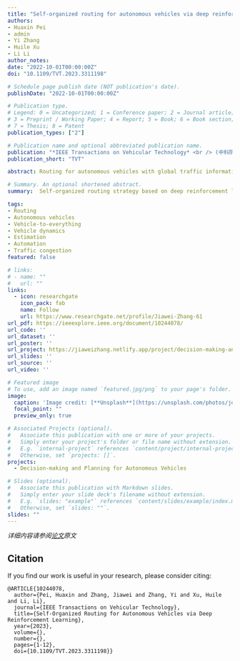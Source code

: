 ```yaml
---
title: "Self-organized routing for autonomous vehicles via deep reinforcement learning"
authors:
- Huaxin Pei
- admin
- Yi Zhang
- Huile Xu
- Li Li
author_notes:
date: "2022-10-01T00:00:00Z"
doi: "10.1109/TVT.2023.3311198"

# Schedule page publish date (NOT publication's date).
publishDate: "2022-10-01T00:00:00Z"

# Publication type.
# Legend: 0 = Uncategorized; 1 = Conference paper; 2 = Journal article;
# 3 = Preprint / Working Paper; 4 = Report; 5 = Book; 6 = Book section;
# 7 = Thesis; 8 = Patent
publication_types: ["2"]

# Publication name and optional abbreviated publication name.
publication: "*IEEE Transactions on Vehicular Technology* <br /> (中科院2区; JCR Q1区; 影响因子=6.800)"
publication_short: "TVT"

abstract: Routing for autonomous vehicles with global traffic information and sufficient direct cooperation among vehicles has been widely studied to relieve traffic congestion in recent years. However, the assembly rate of Vehicle-to-Everything (V2X) equipment in practical traffic systems is currently and could be at a low level in near future. Accordingly, autonomous vehicles can only access localized traffic information, and direct cooperation among them cannot always be guaranteed. Thus, how to optimize the routing choices in such scenarios is worthy of particular attention. In this paper, we propose a self-organized routing strategy based on deep reinforcement learning (DRL). Under the condition of limited traffic information, the proposed self-organized mechanism well organizes localized traffic conditions through vehicle-level routing decisions, which are able to achieve network-wide benefits gains. In the specified DRL, we propose a novel reward mechanism to harmonize indirect interactions among vehicles by jointly learning individual and overall efficiency, even if each vehicle is modified to make individual decisions independently, rather than only focusing on individual interests as in the greedy strategy. Numerical experiments demonstrate that the proposed self-organized strategy is promising to resolve the routing problem from the perspective of individual decision-making with limited traffic information.

# Summary. An optional shortened abstract.
summary:  Self-organized routing strategy based on deep reinforcement learning (DRL).

tags:
- Routing 
- Autonomous vehicles 
- Vehicle-to-everything 
- Vehicle dynamics 
- Estimation 
- Automation 
- Traffic congestion
featured: false

# links:
# - name: ""
#   url: ""
links:
  - icon: researchgate
    icon_pack: fab
    name: Follow
    url: https://www.researchgate.net/profile/Jiawei-Zhang-61
url_pdf: https://ieeexplore.ieee.org/document/10244078/
url_code: ''
url_dataset: ''
url_poster: ''
url_project: https://jiaweizhang.netlify.app/project/decision-making-and-planning-for-autonomous-vehicles/
url_slides: ''
url_source: ''
url_video: ''

# Featured image
# To use, add an image named `featured.jpg/png` to your page's folder. 
image:
  caption: 'Image credit: [**Unsplash**](https://unsplash.com/photos/jdD8gXaTZsc)'
  focal_point: ""
  preview_only: true

# Associated Projects (optional).
#   Associate this publication with one or more of your projects.
#   Simply enter your project's folder or file name without extension.
#   E.g. `internal-project` references `content/project/internal-project/index.md`.
#   Otherwise, set `projects: []`.
projects: 
  - Decision-making and Planning for Autonomous Vehicles

# Slides (optional).
#   Associate this publication with Markdown slides.
#   Simply enter your slide deck's filename without extension.
#   E.g. `slides: "example"` references `content/slides/example/index.md`.
#   Otherwise, set `slides: ""`.
slides: ""
---
```

 
 *详细内容请参阅[论文](https://ieeexplore.ieee.org/document/10244078/)原文*


## Citation
If you find our work is useful in your research, please consider citing:
```
@ARTICLE{10244078,
  author={Pei, Huaxin and Zhang, Jiawei and Zhang, Yi and Xu, Huile and Li, Li},
  journal={IEEE Transactions on Vehicular Technology}, 
  title={Self-Organized Routing for Autonomous Vehicles via Deep Reinforcement Learning}, 
  year={2023},
  volume={},
  number={},
  pages={1-12},
  doi={10.1109/TVT.2023.3311198}}
```

